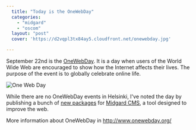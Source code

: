 ```yaml
---
  title: "Today is the OneWebDay"
  categories: 
    - "midgard"
    - "oscom"
  layout: "post"
  cover: 'https://d2vqpl3tx84ay5.cloudfront.net/onewebday.jpg'

---
```

September 22nd is the [OneWebDay][1]. It is a day when users of the World Wide Web are encouraged to show how the Internet affects their lives. The purpose of the event is to globally celebrate online life.

![One Web Day](https://d2vqpl3tx84ay5.cloudfront.net/onewebday.jpg)

While there are no OneWebDay events in Helsinki, I've noted the day by publishing a bunch of [new packages][2] for [Midgard CMS][3], a tool designed to improve the web.

More information about OneWebDay in <http://www.onewebday.org/>

[1]: http://en.wikipedia.org/wiki/One_Web_Day
[2]: http://pear.midcom-project.org/
[3]: http://www.midgard-project.org/

